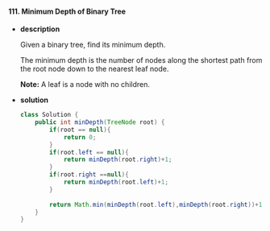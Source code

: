 #### 111. Minimum Depth of Binary Tree

- **description**

  Given a binary tree, find its minimum depth.

  The minimum depth is the number of nodes along the shortest path from the root node down to the nearest leaf node.

  **Note:** A leaf is a node with no children.

- **solution**

  ```java
  class Solution {
      public int minDepth(TreeNode root) {
          if(root == null){
              return 0;
          }
          if(root.left == null){
              return minDepth(root.right)+1;
          }
          if(root.right ==null){
              return minDepth(root.left)+1;
          }
          
          return Math.min(minDepth(root.left),minDepth(root.right))+1;
      }
  }
  ```

  